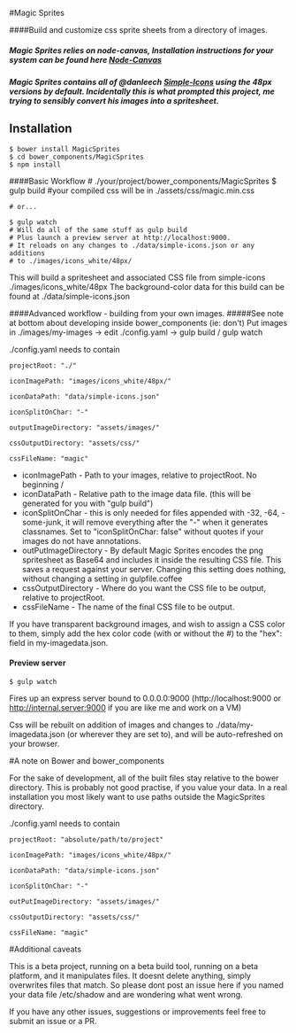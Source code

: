 #Magic Sprites

####Build and customize css sprite sheets from a directory of images.

##### Magic Sprites relies on node-canvas, Installation instructions for your system can be found here [Node-Canvas](https://github.com/learnboost/node-canvas/wiki)
##### Magic Sprites contains all of @danleech [Simple-Icons](tps://github.com/danleech/simple-icons) using the 48px versions by default. Incidentally this is what prompted this project, me trying to sensibly convert his images into a spritesheet.

## Installation

    $ bower install MagicSprites
    $ cd bower_components/MagicSprites
    $ npm install


####Basic Workflow
    # ./your/project/bower_components/MagicSprites
    $ gulp build #your compiled css will be in ./assets/css/magic.min.css
    
    # or...
    
    $ gulp watch 
    # Will do all of the same stuff as gulp build
    # Plus launch a preview server at http://localhost:9000. 
    # It reloads on any changes to ./data/simple-icons.json or any additions 
    # to ./images/icons_white/48px/
    

This will build a spritesheet and associated CSS file from simple-icons ./images/icons_white/48px
The background-color data for this build can be found at ./data/simple-icons.json


####Advanced workflow - building from your own images.
#####See note at bottom about developing inside bower_components (ie: don't)
Put images in ./images/my-images -> edit ./config.yaml -> gulp build / gulp watch

./config.yaml needs to contain

    projectRoot: "./"

    iconImagePath: "images/icons_white/48px/"

    iconDataPath: "data/simple-icons.json"

    iconSplitOnChar: "-"
    
    outputImageDirectory: "assets/images/"
    
    cssOutputDirectory: "assets/css/"
    
    cssFileName: "magic"

* iconImagePath - Path to your images, relative to projectRoot. No beginning /
* iconDataPath - Relative path to the image data file. (this will be generated for you with "gulp build")
* iconSplitOnChar - this is only needed for files appended with -32, -64, -some-junk, it will remove everything after the "-" when it
    generates classnames. Set to "iconSplitOnChar: false" without quotes if your images do not have annotations.
* outPutImageDirectory - By default Magic Sprites encodes the png spritesheet as Base64 and includes it inside the resulting CSS file. This saves a request against your server. Changing this setting does nothing, without changing a setting in gulpfile.coffee
* cssOutputDirectory - Where do you want the CSS file to be output, relative to projectRoot.
* cssFileName - The name of the final CSS file to be output.


If you have transparent background images, and wish to assign a CSS color to them, simply add the hex color code (with or without the #)
to the "hex": field in my-imagedata.json.

#### Preview server

    $ gulp watch

Fires up an express server bound to 0.0.0.0:9000 (http://localhost:9000 or http://internal.server:9000 if you are like me and work on a VM)

Css will be rebuilt on addition of images and changes to ./data/my-imagedata.json (or wherever they are set to), and will be auto-refreshed on your browser.


#A note on Bower and bower_components

For the sake of development, all of the built files stay relative to the bower directory. This is probably not good practise,
if you value your data. In a real installation you most likely want to use paths outside the MagicSprites directory.


./config.yaml needs to contain

    projectRoot: "absolute/path/to/project"

    iconImagePath: "images/icons_white/48px/"

    iconDataPath: "data/simple-icons.json"

    iconSplitOnChar: "-"
    
    outPutImageDirectory: "assets/images/"
    
    cssOutputDirectory: "assets/css/"

    cssFileName: "magic"

#Additional caveats

This is a beta project, running on a beta build tool, running on a beta platform, and it manipulates files. It doesnt delete anything, simply overwrites files that match. So please dont post an issue here if you named your data file /etc/shadow and are wondering what went wrong.

If you have any other issues, suggestions or improvements feel free to submit an issue or a PR. 

